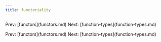 ```yaml
---
title: functoriality
---
```


Prev: \[functors](functors.md) Next:
\[function-types](function-types.md)

Prev: \[functors](functors.md) Next:
\[function-types](function-types.md)
